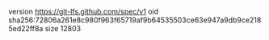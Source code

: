 version https://git-lfs.github.com/spec/v1
oid sha256:72806a261e8c980f963f65719af9b64535503ce63e947a9db9ce2185ed22ff8a
size 12803
